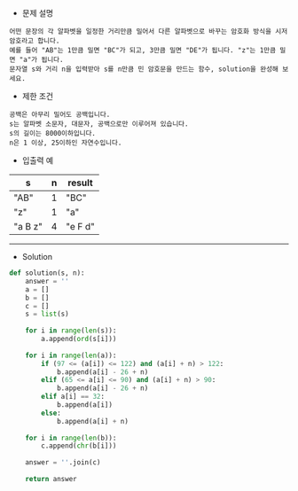 - 문제 설명
```
어떤 문장의 각 알파벳을 일정한 거리만큼 밀어서 다른 알파벳으로 바꾸는 암호화 방식을 시저 암호라고 합니다.
예를 들어 "AB"는 1만큼 밀면 "BC"가 되고, 3만큼 밀면 "DE"가 됩니다. "z"는 1만큼 밀면 "a"가 됩니다.
문자열 s와 거리 n을 입력받아 s를 n만큼 민 암호문을 만드는 함수, solution을 완성해 보세요.
```

- 제한 조건
```
공백은 아무리 밀어도 공백입니다.
s는 알파벳 소문자, 대문자, 공백으로만 이루어져 있습니다.
s의 길이는 8000이하입니다.
n은 1 이상, 25이하인 자연수입니다.
```

- 입출력 예

| s |	n |	result |
| --- | --- | --- |
| "AB" |	1 |	"BC" |
| "z" |	1 |	"a" |
| "a B z" |	4 |	"e F d" |

---

- Solution

```py
def solution(s, n):
    answer = ''
    a = []
    b = []
    c = []
    s = list(s)
    
    for i in range(len(s)):
        a.append(ord(s[i]))
    
    for i in range(len(a)):
        if (97 <= (a[i]) <= 122) and (a[i] + n) > 122:
            b.append(a[i] - 26 + n)
        elif (65 <= a[i] <= 90) and (a[i] + n) > 90:
            b.append(a[i] - 26 + n)
        elif a[i] == 32:
            b.append(a[i])
        else:
            b.append(a[i] + n)
    
    for i in range(len(b)):
        c.append(chr(b[i]))
        
    answer = ''.join(c)
        
    return answer
```
